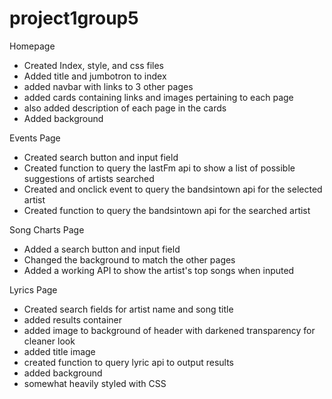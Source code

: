 # project1group5
Homepage
* Created Index, style, and css files
* Added title and jumbotron to index
* added navbar with links to 3 other pages
* added cards containing links and images pertaining to each page
* also added description of each page in the cards
* Added background 

Events Page
* Created search button and input field 
* Created function to query the lastFm api to show a list of possible suggestions of artists searched
* Created and onclick event to query the bandsintown api for the selected artist
* Created function to query the bandsintown api for the searched artist

Song Charts Page 
* Added a search button and input field
* Changed the background to match the other pages
* Added a working API to show the artist's top songs when inputed

Lyrics Page
* Created search fields for artist name and song title
* added results container
* added image to background of header with darkened transparency for cleaner look
* added title image
* created function to query lyric api to output results
* added background
* somewhat heavily styled with CSS

